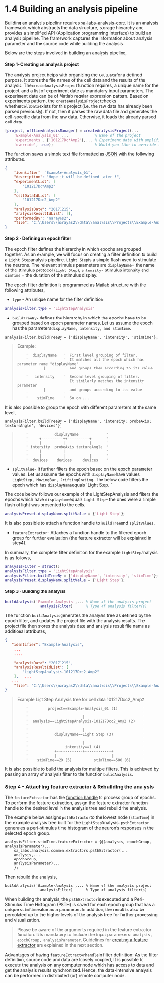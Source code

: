 # 1.4 Building an analysis pipeline

Building an analysis pipeline requires s[a-labs-analysis-core](https://github.com/Schwartz-AlaLaurila-Labs/sa-labs-analysis-core). It is an analysis framework which abstracts the data structure, storage hierarchy and provides a simplified API \(Application programming interface\) to build an analysis pipeline. The framework captures the information about analysis parameter and the source code while building the analysis.

Below are the steps involved in building an analysis pipeline,

#### Step 1- Creating an analysis project

The analysis project helps with organizing the `CellData`for a defined purpose. It stores the file names of the cell data and the results of the analysis. The`createAnalysisProject`function requires, a unique name for the project,  and a list of experiment date as mandatory input parameters. The experiment date can be of [Matlab regular expression](https://in.mathworks.com/help/matlab/ref/regexp.html) pattern. Based on experiments pattern, the `createAnalysisProject`checks whether`CellData`exists for this project \(i.e. the raw data has already been parsed previously\). If not, then it parses the raw data file and generates the cell-specific data from the raw data. Otherwise, it loads the already parsed cell data.

```Matlab
[project, offlineAnalysisManager] = createAnalysisProject(...
    'Example-Analysis_01',...            % Name of the project
    'experiments', {'101217Dc*Amp2'},... % Experiment date with amplifier channel 
    'override', true);                   % Would you like to override the project
```

The function saves a simple text file formatted as [JSON ](https://www.json.org/)with the following attributes.

```json
{
    "identifier": "Example-Analysis_01",
    "description": "Hope it will be defined later !",
    "experimentList": [
        "101217Dc*Amp2"
    ],
    "cellDataIdList": [
        "101217Dcc2_Amp2"
    ],
    "analysisDate": "20171215",
    "analysisResultIdList": [],
    "performedBy": "narayas2",
    "file": "C:\\Users\\narayas2\\data\\analysis\\Projects\\Example-Analysis_01\\project.json"
}
```

#### Step 2 - Defining an epoch filter

The epoch filter defines the hierarchy in which epochs are grouped together. As an example, we will focus on creating a filter definition to build a `Light Step`analysis pipeline. `Light Step`is a simple flash used to stimulate the neurons. The relevant stimulus parameters are `displayName`= the name of the stimulus protocol \(`Light Step`\), `intensity`= stimulus intensity and `simTime` = the duration of the stimulus display.

The epoch filter definition is programmed as Matlab structure with the following attributes,

* `type` -  An unique name for the filter definition

```Matlab
analysisFilter.type = 'LightStepAnalysis'
```

* `buildTreeBy`- defines the hierarchy in which the epochs have to be grouped based on epoch parameter names. 
  Let us assume the epoch has the parameters`displayName, intensity, and stimTime`. 

```
analysisFilter.buildTreeBy = {'displayName', 'intensity', 'stimTime'};
```

> Example:
>
> ```
>     '  displayName   '  First level grouping of filter. 
>     '                '  It matches all the epoch which has parameter name "displayName" 
>             |           and groups them according to its value.
>     
>     '   intensity    '  Second level grouping of filter. 
>                         It similarly matches the intensity parameter
>             |           and groups according to its value
>     '                '
>     '    stimTime    '  So on ...
> ```

It is also possible to group the epoch with different parameters at the same level,

```
analysisFilter.buildTreeBy = {'displayName', 'intensity; probeAxis; textureAngle', 'devices'};
```

> ```
>     '            displayName             '
>     '     +----------++----------+       '
>     '     |          |           |       '
>     ' intensity  probeAxis textureAngle  ' 
>     '     |          |                   '
>     '     |          |           |       '
>     '  devices    devices     devices    '
> ```

* `splitValue`-  It further filters the epoch based on the epoch parameter values. Let us assume the epochs with `displayName`have values `LightStep, MovingBar, DriftingGrating`. The below code filters the epoch which has `displayName`equals \`Light Step. 
  \`

The code below follows our example of the LightStepAnalysis and filters the epochs which have `displayName`equals `Light Step`– the ones were a simple flash of light was presented to the cells.

```Matlab
analysisPreset.displayName.splitValue = {'Light Step'};
```

It is also possible to attach a function handle to `buildTree`and `splitValues`.

* `featureExtractor`- Attaches a function handle to the filtered epoch group for further evaluation \(the feature extractor will be explained in step4\). 

In summary, the complete filter definition for the example `LightStep`analysis is as follows,

```Matlab
analysisFilter = struct()
analysisFilter.type = 'LightStepAnalysis'
analysisFilter.buildTreeBy = {'displayName', 'intensity', 'stimTime'};
analysisPreset.displayName.splitValue = {'Light Step'};
```

#### Step 3 - Building the analysis

```Matlab
buildAnalysis('Example-Analysis',... % Name of the analysis project
                analysisFilter)      % Type of analysis filter(s)
```

The function `buildAnalysis`generates the analysis tree as defined by the epoch filter, and updates the project file with the analysis results. The project file then stores the analysis date and analysis result file name as additional attributes,

```json
{
   "identifier": "Example-Analysis",
    ... 
    ....

    "analysisDate": "20171215",
    "analysisResultIdList": [
        "LightStepAnalysis-101217Dcc2_Amp2"
    ],   ... 
   ...
    "file": "C:\\Users\\narayas2\\data\\analysis\\Projects\\Example-Analysis_01\\project.json"
}
```

> Example Ligt Step Analysis tree for cell data 101217Dcc2\_Amp2
>
> ```
>     '         project==Example-Analysis_01 (1)           '
>     '                                                    '
>     '                         |                          '
>     '  analysis==LightStepAnalysis-101217Dcc2_Amp2 (2)   '
>     '                                                    '
>     '                         |                          '
>     '            displayName==Light Step (3)             '
>     '                                                    '
>     '                         |                          '
>     '                 intensity==1 (4)                   '
>     '            +------------+------------+             '
>     '            |                         |             '
>     '    stimTime==20 (5)          stimTime==500 (6)     '
> ```

It is also possible to build the analysis for multiple filters. This is achieved by passing an array of analysis filter to the function `bulidAnalysis`.

### Step 4 - Attaching feature extractor & Rebuilding the analysis

The `featureExtractor` has the [function handle](https://in.mathworks.com/help/matlab/matlab_prog/creating-a-function-handle.html) to process group of epochs. To perform the feature extraction, assign the feature extractor function handle to the desired level in the analysis tree and rebuild the analysis.

The example below assigns `psthExtractor`to the lowest node \(`stimTime`\)  in the example analysis tree built for the `LightStep`Analysis. `psthExtractor` generates a peri-stimulus time histogram of the neuron’s responses in the selected epoch group.

```
analysisFilter.stimTime.featureExtractor = {@(analysis, epochGroup, analysisParameter)...
    sa_labs.analysis.common.extractors.psthExtractor(...
    analysis,...
    epochGroup,...
    analysisParameter)...
    };
```

Then rebuild the analysis,

```
buildAnalysis('Example-Analysis',... % Name of the analysis project
                analysisFilter)      % Type of analysis filter(s)
```

When building the analysis, the `psthExtractor`is executed and a Peri-Stimulus Time Histogram \(PSTH\) is saved for each epoch group that has a unique `stimTime`value as a parameter. In addition, the result is also be percolated up to the higher levels of the analysis tree for further processing and visualization.

> Please be aware of the arguments required in the feature extractor function. It is mandatory to include the input parameters: `analysis, epochGroup, analysisParameter`. Guidelines for [creating a feature extractor](/building-analysis-pipeline/creating-feature-extractor.md) are explained in the next section.

Advantages of having `featureExtractorhandle`in filter definition: As the filter definition, source code and data are loosely coupled, It is possible to execute the analysis on any computer node which has access to data and get the analysis results synchronized. Hence, the data-intensive analysis can be performed in distributed \(or\) remote computer node.

